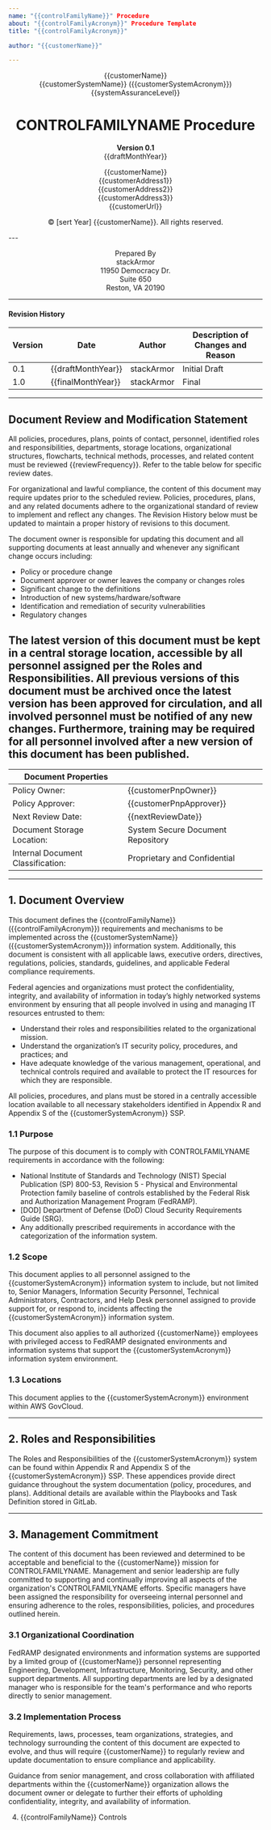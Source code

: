 ```yaml
---
name: "{{controlFamilyName}}" Procedure
about: "{{controlFamilyAcronym}}" Procedure Template
title: "{{controlFamilyAcronym}}" 

author: "{{customerName}}"  

---
```

<div align="center">

{{customerName}}<br>
{{customerSystemName}} ({{customerSystemAcronym}}) <br>
{{systemAssuranceLevel}}

# CONTROLFAMILYNAME Procedure

**Version 0.1**  
{{draftMonthYear}}

{{customerName}}  
{{customerAddress1}}  
{{customerAddress2}}  
{{customerAddress3}}  
{{customerUrl}}

© [sert Year] {{customerName}}. All rights reserved.

</div>
---
<div align="center">


Prepared By<br>
stackArmor <br>
11950 Democracy Dr. <br>
Suite 650 <br>
Reston, VA 20190 <br>

</div>

---

#### Revision History  
| Version    | Date     | Author     | Description of Changes and Reason |
|------------|----------|------------|------------------|
| 0.1        | {{draftMonthYear}}	| stackArmor | Initial Draft	|	
| 1.0        | {{finalMonthYear}}	| stackArmor | Final		|
---

## Document Review and Modification  Statement  
All policies, procedures, plans, points of contact, personnel, identified roles and responsibilities, departments, storage locations, organizational structures, flowcharts, technical methods, processes, and related content must be reviewed {{reviewFrequency}}. Refer to the table below for specific review dates. 

For organizational and lawful compliance, the content of this document may require updates prior to the scheduled review.  Policies, procedures, plans, and any related documents adhere to the organizational standard of review to implement and reflect any changes. The Revision History below must be updated to maintain a proper history of revisions to this document.  
 
The document owner is responsible for updating this document and all supporting documents at least annually  and whenever any significant change occurs including:
- Policy or procedure change
- Document approver or owner leaves the company or changes roles
- Significant change to the definitions
- Introduction of new systems/hardware/software
- Identification and remediation of security vulnerabilities
- Regulatory changes

The latest version of this document must be kept in a central storage location, accessible by all personnel assigned per the Roles and Responsibilities. All previous versions of this document must be archived once the latest version has been approved for circulation, and all involved personnel must be notified of any new changes. Furthermore, training may be required for all personnel involved after a new version of this document has been published. 
---
 
|	Document Properties		|					|
|---------------------------------------|---------------------------------------|
| Policy Owner: 			| {{customerPnpOwner}} 			|
| Policy Approver:			| {{customerPnpApprover}}		|
| Next Review Date:			| {{nextReviewDate}} 			|
| Document Storage Location:		| System Secure Document Repository	|
| Internal Document Classification:	| Proprietary and Confidential		|

---

## 1. Document Overview  
This document defines the {{controlFamilyName}} ({{controlFamilyAcronym}})  requirements and mechanisms to be implemented across the {{customerSystemName}} ({{customerSystemAcronym}}) information system. Additionally, this document is consistent with all applicable laws, executive orders, directives, regulations, policies, standards, guidelines, and applicable Federal compliance requirements. 

Federal agencies and organizations must protect the confidentiality, integrity, and availability of information in today’s highly networked systems environment by ensuring that all people involved in using and managing IT resources entrusted to them:

- Understand their roles and responsibilities related to the organizational mission. <br>
- Understand the organization’s IT security policy, procedures, and practices; and <br>
- Have adequate knowledge of the various management, operational, and technical controls required and available to protect the IT resources for which they are responsible. <br>

All policies, procedures, and plans must be stored in a centrally accessible location available to all necessary stakeholders identified in Appendix R and Appendix S of the {{customerSystemAcronym}} SSP.  

### 1.1 Purpose  
The purpose of this document is to comply with CONTROLFAMILYNAME requirements in accordance with the following:

- National Institute of Standards and Technology (NIST) Special Publication (SP) 800-53, Revision 5 - Physical and Environmental Protection family baseline of controls established by the Federal Risk and Authorization Management Program (FedRAMP).<br>
- [DOD] Department of Defense (DoD) Cloud Security Requirements Guide (SRG). <br>
- Any additionally prescribed requirements in accordance with the categorization of the information system. <br>

### 1.2 Scope  
This document applies to all personnel assigned to the {{customerSystemAcronym}} information system to include, but not limited to, Senior Managers, Information Security Personnel, Technical Administrators, Contractors, and Help Desk personnel assigned to provide support for, or respond to, incidents affecting the {{customerSystemAcronym}} information system. 

This document also applies to all authorized {{customerName}} employees with privileged access to FedRAMP designated environments and information systems that support the {{customerSystemAcronym}} information system environment.

### 1.3 Locations  
This document applies to the {{customerSystemAcronym}} environment within AWS GovCloud.  

---

## 2. Roles and Responsibilities
The Roles and Responsibilities of the {{customerSystemAcronym}} system can be found within Appendix R and Appendix S of the {{customerSystemAcronym}} SSP. These appendices provide direct guidance throughout the system documentation (policy, procedures, and plans).  Additional details are available within the Playbooks and Task Definition stored in GitLab.

---

## 3. Management Commitment  
The content of this document has been reviewed and determined to be acceptable and beneficial to the {{customerName}} mission for CONTROLFAMILYNAME. Management and senior leadership are fully committed to supporting and continually improving all aspects of the organization's CONTROLFAMILYNAME efforts. Specific managers have been assigned the responsibility for overseeing internal personnel and ensuring adherence to the roles, responsibilities, policies, and procedures outlined herein.

### 3.1 Organizational Coordination  
FedRAMP designated environments and information systems are supported by a limited group of {{customerName}} personnel representing Engineering, Development, Infrastructure, Monitoring, Security, and other support departments.  All supporting departments are led by a designated manager who is responsible for the team's performance and who reports directly to senior management. 

### 3.2 Implementation Process
Requirements, laws, processes, team organizations, strategies, and technology surrounding the content of this document are expected to evolve, and thus will require {{customerName}} to regularly review and update documentation to ensure compliance and applicability. 

Guidance from senior management, and cross collaboration with affiliated departments within the {{customerName}} organization allows the document owner or delegate to further their efforts of upholding confidentiality, integrity, and availability of information. 

4. {{controlFamilyName}} Controls

<!-- CONTROL_SPECIFIC_CONTENT -->

